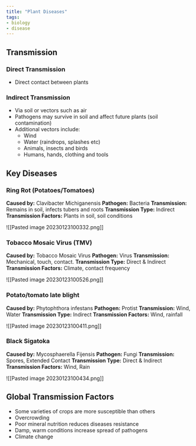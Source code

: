 ```yaml
---
title: "Plant Diseases"
tags:
- biology
- disease
---
```


## Transmission

### Direct Transmission

- Direct contact between plants

### Indirect Transmission

- Via soil or vectors such as air
- Pathogens may survive in soil and affect future plants (soil contamination)
- Additional vectors include:
	- Wind
	- Water (raindrops, splashes etc)
	- Animals, insects and birds
	- Humans, hands, clothing and tools

## Key Diseases

### Ring Rot (Potatoes/Tomatoes)

**Caused by:** Clavibacter Michiganensis
**Pathogen:** Bacteria
**Transmission:** Remains in soil, infects tubers and roots
**Transmission Type:** Indirect
**Transmission Factors:** Plants in soil, soil conditions

![[Pasted image 20230123100332.png]]

### Tobacco Mosaic Virus (TMV)

**Caused by:** Tobacco Mosaic Virus
**Pathogen:** Virus
**Transmission:** Mechanical, touch, contact.
**Transmission Type:** Direct & Indirect
**Transmission Factors:** Climate, contact frequency

![[Pasted image 20230123100526.png]]

### Potato/tomato late blight

**Caused by:** Phytophthora infestans
**Pathogen:** Protist
**Transmission:** Wind, Water
**Transmission Type:** Indirect
**Transmission Factors:** Wind, rainfall

![[Pasted image 20230123100411.png]]

### Black Sigatoka

**Caused by:** Mycosphaerella Fijensis
**Pathogen:** Fungi
**Transmission:** Spores, Extended Contact
**Transmission Type:** Direct & Indirect
**Transmission Factors:** Wind, Rain

![[Pasted image 20230123100434.png]]

## Global Transmission Factors

- Some varieties of crops are more susceptible than others
- Overcrowding
- Poor mineral nutrition reduces diseases resistance
- Damp, warm conditions increase spread of pathogens
- Climate change








‎‎